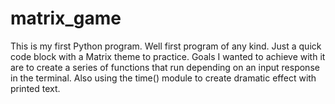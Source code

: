 # matrix_game

This is my first Python program. Well first program of any kind.
Just a quick code block with a Matrix theme to practice. 
Goals I wanted to achieve with it are to create a series of functions 
that run depending on an input response in the terminal. Also using
the time() module to create dramatic effect with printed text.
